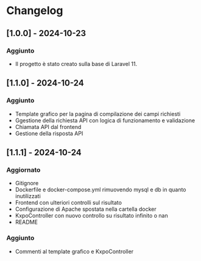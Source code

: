 # Changelog

## [1.0.0] - 2024-10-23
### Aggiunto
- Il progetto è stato creato sulla base di Laravel 11.

## [1.1.0] - 2024-10-24
### Aggiunto
- Template grafico per la pagina di compilazione dei campi richiesti
- Ggestione della richiesta API con logica di funzionamento e validazione
- Chiamata API dal frontend
- Gestione della risposta API

## [1.1.1] - 2024-10-24
### Aggiornato
- Gitignore
- Dockerfile e docker-compose.yml rimuovendo mysql e db in quanto inutilizzati
- Frontend con ulteriori controlli sul risultato
- Configurazione di Apache spostata nella cartella docker
- KxpoController con nuovo controllo su risultato infinito o nan
- README

### Aggiunto
- Commenti al template grafico e KxpoController
